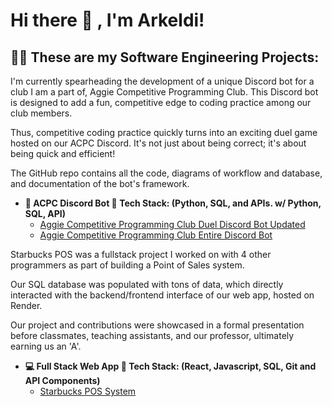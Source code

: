<h1>Hi there 👋 ,  I'm Arkeldi! <br/></h1>
                                     
<h2>👨‍💻 These are my Software Engineering Projects:</h2>

I'm currently spearheading the development of a unique Discord bot for a club I am a part of, Aggie Competitive Programming Club.
This Discord bot is designed to add a fun, competitive edge to coding practice among our club members.

Thus, competitive coding practice quickly turns into an exciting duel game hosted on our ACPC Discord. 
It's not just about being correct; it's about being quick and efficient!

The GitHub repo contains all the code, diagrams of workflow and database, and documentation of the bot's framework.  


- <b> 🤖 ACPC Discord Bot 🔧 Tech Stack: (Python, SQL, and APIs. w/ Python, SQL, API)</b>
  - [Aggie Competitive Programming Club Duel Discord Bot Updated](https://github.com/arkeldi/ACPC-Discord-Bot)
  - [Aggie Competitive Programming Club Entire Discord Bot](https://github.com/cheran-senthil/TLE)


Starbucks POS was a fullstack project I worked on with 4 other programmers as part of building a Point of Sales system. 

Our SQL database was populated with tons of data, which directly interacted with the backend/frontend interface of our web app, hosted on Render. 

Our project and contributions were showcased in a formal presentation before classmates, teaching assistants, and our professor, ultimately earning us an 'A'.


- <b> 💻 Full Stack Web App 🔧 Tech Stack: (React, Javascript, SQL, Git and API Components)</b>
  - [Starbucks POS System](https://github.com/arkeldi/StarbucksPOS)
